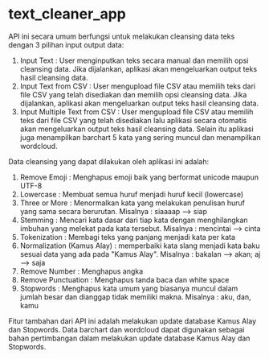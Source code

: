 # text_cleaner_app

API ini secara umum berfungsi untuk melakukan cleansing data teks dengan 3 pilihan input output data:
1. Input Text : User menginputkan teks secara manual dan memilih opsi cleansing data. Jika dijalankan, aplikasi akan mengeluarkan output teks hasil cleansing data.
2. Input Text from CSV : User mengupload file CSV atau memilih teks dari file CSV yang telah disediakan dan memilih opsi cleansing data. Jika dijalankan, aplikasi akan mengeluarkan output teks hasil cleansing data.
3. Input Multiple Text from CSV : User mengupload file CSV atau memilih teks dari file CSV yang telah disediakan lalu aplikasi secara otomatis akan mengeluarkan output teks hasil cleansing data. Selain itu aplikasi juga menampilkan barchart 5 kata yang sering muncul dan menampilkan wordcloud.

Data cleansing yang dapat dilakukan oleh aplikasi ini adalah:
1. Remove Emoji : Menghapus emoji baik yang berformat unicode maupun UTF-8
2. Lowercase : Membuat semua huruf menjadi huruf kecil (lowercase)
3. Three or More : Menormalkan kata yang melakukan penulisan huruf yang sama secara berurutan. Misalnya : siaaaap --> siap
4. Stemming : Mencari kata dasar dari tiap kata dengan menghilangkan imbuhan yang melekat pada kata tersebut. Misalnya : mencintai --> cinta
5. Tokenization : Membagi teks yang panjang menjadi kata per kata
6. Normalization (Kamus Alay) : memperbaiki kata slang menjadi kata baku sesuai data yang ada pada "Kamus Alay". Misalnya : bakalan --> akan; aj --> saja
7. Remove Number : Menghapus angka
8. Remove Punctuation : Menghapus tanda baca dan white space
9. Stopwords : Menghapus kata umum yang biasanya muncul dalam jumlah besar dan dianggap tidak memiliki makna. Misalnya : aku, dan, kamu

Fitur tambahan dari API ini adalah melakukan update database Kamus Alay dan Stopwords. Data barchart dan wordcloud dapat digunakan sebagai bahan pertimbangan dalam melakukan update database Kamus Alay dan Stopwords.                        
